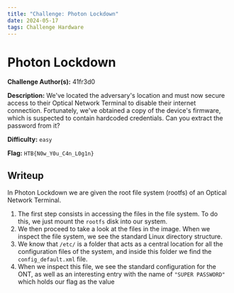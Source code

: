 ```yaml
---
title: "Challenge: Photon Lockdown"
date: 2024-05-17
tags: Challenge Hardware
---
```


# Photon Lockdown
**Challenge Author(s):** 41fr3d0

**Description:** We've located the adversary's location and must now secure access to their Optical Network Terminal to disable their internet connection. Fortunately, we've obtained a copy of the device's firmware, which is suspected to contain hardcoded credentials. Can you extract the password from it?

**Difficulty:** `easy`

**Flag:** `HTB{N0w_Y0u_C4n_L0g1n}`

## Writeup
In Photon Lockdown we are given the root file system (rootfs) of an Optical Network Terminal.

1. The first step consists in accessing the files in the file system. To do this, we just mount the `rootfs` disk into our system.
2. We then proceed to take a look at the files in the image. When we inspect the file system, we see the standard Linux directory structure.
3. We know that `/etc/` is a folder that acts as a central location for all the configuration files of the system, and inside this folder we find the `config_default.xml` file.
4. When we inspect this file, we see the standard configuration for the ONT, as well as an interesting entry with the name of `"SUPER PASSWORD"` which holds our flag as the value
